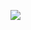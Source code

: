 <a href="http://surl.li/uphca" align="center"><img src="https://i.postimg.cc/j2sXW40D/Frame.png" /></a>
